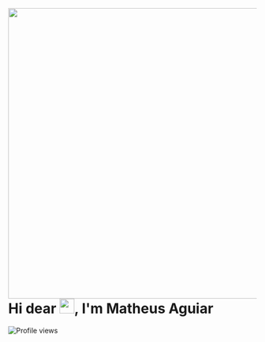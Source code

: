<img src="https://raw.githubusercontent.com/gist/theprogmatheus/9d75eeac06fea100747d6148bac15339/raw/d5d44adc386e2f9cf6bf0dc7c8e151e46e57dbc4/githubcard.svg" align="right" height="590em" />

<h1>Hi dear <img src="https://c.tenor.com/Wx9IEmZZXSoAAAAi/hi.gif" width="30px">, I'm Matheus Aguiar</h1>

<img src="https://komarev.com/ghpvc/?username=theprogmatheus&color=blue" alt="Profile views">
